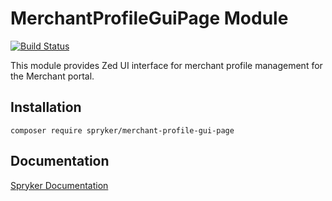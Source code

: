 # MerchantProfileGuiPage Module
[![Build Status](https://travis-ci.org/spryker/merchant-profile-gui-page.svg)](https://travis-ci.org/spryker/merchant-profile-gui-page)

This module provides Zed UI interface for merchant profile management for the Merchant portal.

## Installation

```
composer require spryker/merchant-profile-gui-page
```

## Documentation

[Spryker Documentation](https://documentation.spryker.com/module_guide/overview.htm)
